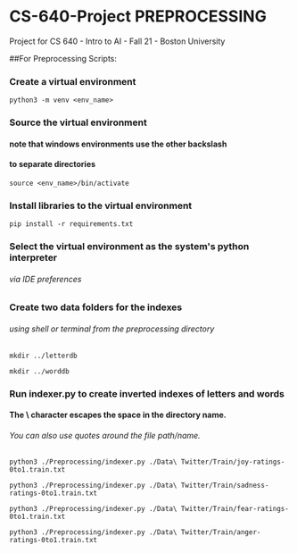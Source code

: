 # CS-640-Project PREPROCESSING
Project for CS 640 -  Intro to AI - Fall 21 - Boston University

##For Preprocessing Scripts:

### Create a virtual environment
`python3 -m venv <env_name>`

### Source the virtual environment
#### note that windows environments use the other backslash 
#### to separate directories

`source <env_name>/bin/activate`

### Install libraries to the virtual environment
`pip install -r requirements.txt`

### Select the virtual environment as the system's python interpreter 
###### via IDE preferences

### Create two data folders for the indexes 
###### using shell or terminal from the preprocessing directory
`mkdir ../letterdb`

`mkdir ../worddb`

### Run indexer.py to create inverted indexes of letters and words
#### The \ character escapes the space in the directory name. 
###### You can also use quotes around the file path/name.
`python3 ./Preprocessing/indexer.py ./Data\ Twitter/Train/joy-ratings-0to1.train.txt `

`python3 ./Preprocessing/indexer.py ./Data\ Twitter/Train/sadness-ratings-0to1.train.txt `

`python3 ./Preprocessing/indexer.py ./Data\ Twitter/Train/fear-ratings-0to1.train.txt `

`python3 ./Preprocessing/indexer.py ./Data\ Twitter/Train/anger-ratings-0to1.train.txt `